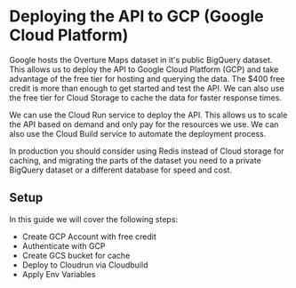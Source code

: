# Deploying the API to GCP (Google Cloud Platform)

Google hosts the Overture Maps dataset in it's public BigQuery dataset. This allows us to deploy the API to Google Cloud Platform (GCP) and take advantage of the free tier for hosting and querying the data. The $400 free credit is more than enough to get started and test the API. We can also use the free tier for Cloud Storage to cache the data for faster response times.

We can use the Cloud Run service to deploy the API. This allows us to scale the API based on demand and only pay for the resources we use. We can also use the Cloud Build service to automate the deployment process. 

In production you should consider using Redis instead of Cloud storage for caching, and migrating the parts of the dataset you need to a private BigQuery dataset or a different database for speed and cost.

## Setup

In this guide we will cover the following steps:
- Create GCP Account with free credit
- Authenticate with GCP
- Create GCS bucket for cache
- Deploy to Cloudrun via Cloudbuild
- Apply Env Variables
